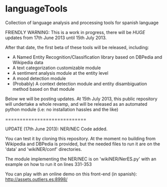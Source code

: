 languageTools
=============

Collection of language analysis and processing tools for spanish language

FRIENDLY WARNING: 
This is a work in progress, there will be *HUGE* updates from 17th June 2013 until 15th July 2013.

After that date, the first beta of these tools will be released, including:
  - A Named Entity Recognition/Classification library based on DBPedia and Wikipedia data
  - A text categorization customizable module
  - A sentiment analysis module at the entity level
  - A mood detection module
  - (Probably) A context detection module and entity disambiguation method based on that module

Below we will be posting updates. At 15th July 2013, this public repository will undertake a whole revamp, and will be
released as an automated python module (i.e: no installation hassles and the like)

============================

UPDATE (17th June 2013): NER/NEC Code added.

You can test it by cloning this repository. At the moment no building from Wikipedia and DBPedia is provided, but
the needed files to run it are on the 'data' and 'wikiNER/conf' directories.

The module implementing the NER/NEC is on 'wikiNER/NerES.py' with an example on how to run it on lines 331-353

You can play with an online demo on this front-end (in spanish): http://assets.outliers.es:8998/

